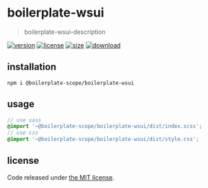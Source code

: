 # boilerplate-wsui
> boilerplate-wsui-description

[![version][version-image]][version-url]
[![license][license-image]][license-url]
[![size][size-image]][size-url]
[![download][download-image]][download-url]

## installation
```shell
npm i @boilerplate-scope/boilerplate-wsui
```

## usage
```scss
// use sass
@import '~@boilerplate-scope/boilerplate-wsui/dist/index.scss';
// use css
@import '~@boilerplate-scope/boilerplate-wsui/dist/style.css';
```

## license
Code released under [the MIT license](https://github.com/afeiship/boilerplate-wsui/blob/master/LICENSE.txt).

[version-image]: https://img.shields.io/npm/v/@boilerplate-scope/boilerplate-wsui
[version-url]: https://npmjs.org/package/@boilerplate-scope/boilerplate-wsui

[license-image]: https://img.shields.io/npm/l/@boilerplate-scope/boilerplate-wsui
[license-url]: https://github.com/afeiship/boilerplate-wsui/blob/master/LICENSE.txt

[size-image]: https://img.shields.io/bundlephobia/minzip/@boilerplate-scope/boilerplate-wsui
[size-url]: https://github.com/afeiship/boilerplate-wsui/blob/master/dist/boilerplate-wsui.min.js

[download-image]: https://img.shields.io/npm/dm/@boilerplate-scope/boilerplate-wsui
[download-url]: https://www.npmjs.com/package/@boilerplate-scope/boilerplate-wsui

